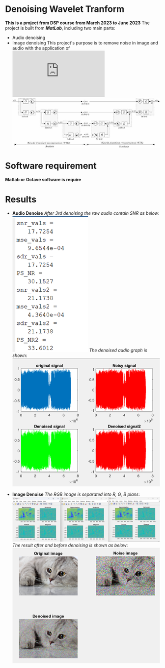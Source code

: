 # Denoising Wavelet Tranform
**This is a project from DSP course from __March 2023__ to __June 2023__**
The project is built from ***MatLab***, including two main parts:
- Audio denoising
- Image denoising
This project's purpose is to remove noise in image and audio with the application of ![wavelet multiresolution](https://www.mathworks.com/help/wavelet/ug/practical-introduction-to-multiresolution-analysis.html)
![wavelet resolution](result/wavelet.png)

# Software requirement
**Matlab or Octave software is require**
# Results
- **Audio Denoise**
_After 3rd denoising the raw audio contain SNR as below_:
![SNR](result/audio1.png)
_The denoised audio graph is shown_:
![audio](result/audio2.png)

- **Image Denoise**
_The RGB image is separated into R, G, B plans_:
![RGB](result/image1.png)
_The result after and before denoising is shown as below_:
![image](result/image2.png)



